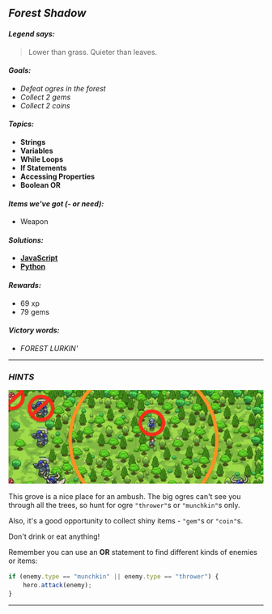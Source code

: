 ## _Forest Shadow_

#### _Legend says:_
> Lower than grass. Quieter than leaves.

#### _Goals:_
+ _Defeat ogres in the forest_
+ _Collect 2 gems_
+ _Collect 2 coins_

#### _Topics:_
+ **Strings**
+ **Variables**
+ **While Loops**
+ **If Statements**
+ **Accessing Properties**
+ **Boolean OR**

#### _Items we've got (- or need):_
+ Weapon

#### _Solutions:_
+ **[JavaScript](forestShadow.js)**
+ **[Python](forest_shadow.py)**

#### _Rewards:_
+ 69 xp
+ 79 gems

#### _Victory words:_
+ _FOREST LURKIN'_

___

### _HINTS_

![](img/forest_shadow.jpeg)

This grove is a nice place for an ambush. The big ogres can't see you through all the trees, so hunt for ogre `"thrower"`s or `"munchkin"`s only.

Also, it's a good opportunity to collect shiny items - `"gem"`s or `"coin"`s.

Don't drink or eat anything!

Remember you can use an **OR** statement to find different kinds of enemies or items:

```javascript
if (enemy.type == "munchkin" || enemy.type == "thrower") {
    hero.attack(enemy);
}
```

___
